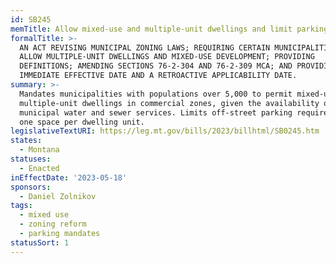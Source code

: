 ```yaml
---
id: SB245
memTitle: Allow mixed-use and multiple-unit dwellings and limit parking mandates
formalTitle: >-
  AN ACT REVISING MUNICIPAL ZONING LAWS; REQUIRING CERTAIN MUNICIPALITIES TO
  ALLOW MULTIPLE-UNIT DWELLINGS AND MIXED-USE DEVELOPMENT; PROVIDING
  DEFINITIONS; AMENDING SECTIONS 76-2-304 AND 76-2-309 MCA; AND PROVIDING AN
  IMMEDIATE EFFECTIVE DATE AND A RETROACTIVE APPLICABILITY DATE.
summary: >-
  Mandates municipalities with populations over 5,000 to permit mixed-use and
  multiple-unit dwellings in commercial zones, given the availability of
  municipal water and sewer services. Limits off-street parking requirements to
  one space per dwelling unit.
legislativeTextURI: https://leg.mt.gov/bills/2023/billhtml/SB0245.htm
states:
  - Montana
statuses:
  - Enacted
inEffectDate: '2023-05-18'
sponsors:
  - Daniel Zolnikov
tags:
  - mixed use
  - zoning reform
  - parking mandates
statusSort: 1
---
```

